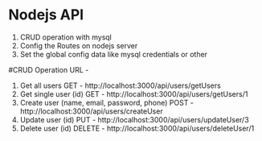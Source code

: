 # Nodejs API

1. CRUD operation with mysql
2. Config the Routes on nodejs server
3. Set the global config data like mysql credentials or other

#CRUD Operation URL - 

1. Get all users 
GET - http://localhost:3000/api/users/getUsers
2. Get single user (id)
GET - http://localhost:3000/api/users/getUsers/1
3. Create user (name, email, password, phone)
POST - http://localhost:3000/api/users/createUser     
4. Update user (id)
PUT - http://localhost:3000/api/users/updateUser/3
5. Delete user (id)
DELETE - http://localhost:3000/api/users/deleteUser/1
